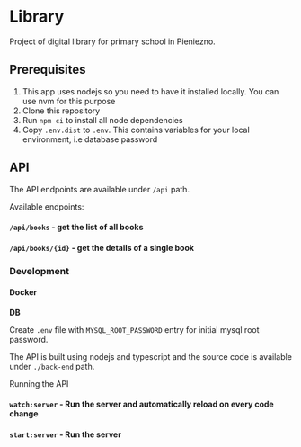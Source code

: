 # Library
Project of digital library for primary school in Pieniezno.

## Prerequisites

1. This app uses nodejs so you need to have it installed locally. You can use nvm for this purpose
2. Clone this repository
3. Run `npm ci` to install all node dependencies
4. Copy `.env.dist` to `.env`. This contains variables for your local environment, i.e database password

## API

The API endpoints are available under `/api` path. 

Available endpoints:

#### `/api/books` - get the list of all books
#### `/api/books/{id}` - get the details of a single book

### Development

#### Docker

**DB**

Create `.env` file with `MYSQL_ROOT_PASSWORD` entry for initial mysql root password.

The API is built using nodejs and typescript and the source code is available under `./back-end` path.

Running the API

#### `watch:server` - Run the server and automatically reload on every code change
#### `start:server` - Run the server
